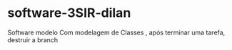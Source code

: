 # software-3SIR-dilan
Software modelo
Com modelagem de Classes
, após terminar uma tarefa, destruir a branch
